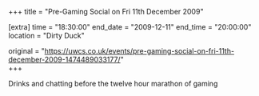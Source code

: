 +++
title = "Pre-Gaming Social on Fri 11th December 2009"

[extra]
time = "18:30:00"
end_date = "2009-12-11"
end_time = "20:00:00"
location = "Dirty Duck"

original = "https://uwcs.co.uk/events/pre-gaming-social-on-fri-11th-december-2009-1474489033177/"    
+++

Drinks and chatting before the twelve hour marathon of gaming

